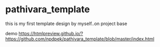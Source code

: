 # pathivara_template
this is my first template design by myself..on project base


demo https://htmlpreview.github.io/?https://github.com/npdpek/pathivara_template/blob/master/index.html
